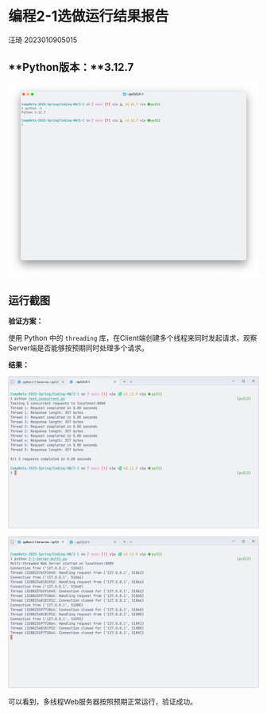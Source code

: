 # 编程2-1选做运行结果报告

汪琦 2023010905015

## **Python版本：**3.12.7

![image-20250529110110888](./编程2-1选做运行结果报告.assets/image-20250529110110888.png)

## **运行截图**

**验证方案：**

使用 Python 中的 `threading` 库，在Client端创建多个线程来同时发起请求，观察Server端是否能够按预期同时处理多个请求。

**结果：**

![image-20250530172745523](./编程2-1选做运行结果报告.assets/image-20250530172745523.png)

![image-20250530172614105](./编程2-1选做运行结果报告.assets/image-20250530172614105.png)

可以看到，多线程Web服务器按照预期正常运行，验证成功。